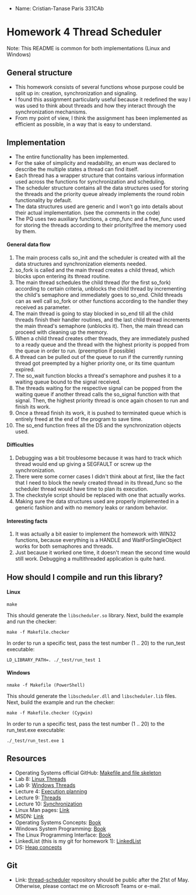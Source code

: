* Name: Cristian-Tanase Paris 331CAb

# Homework <NR> 4 Thread Scheduler

Note: This README is common for both implementations (Linux and Windows)

General structure
-

* This homework consists of several functions whose purpose could be split up in:
creation, synchronization and signaling.
* I found this assignment particularly useful because it redefined the way I was
used to think about threads and how they interact through the synchronization
mechanisms.
* From my point of view, I think the assignment has been implemented as efficient
as possible, in a way that is easy to understand.

Implementation
-

* The entire functionality has been implemented.
* For the sake of simplicity and readability, an enum was declared to describe
the multiple states a thread can find itself.
* Each thread has a wrapper structure that contains various information used across
the functions for synchronization and scheduling.
* The scheduler structure contains all the data structures used for storing the
threads and the priority queue already implements the round robin functionality
by default.
* The data structures used are generic and I won't go into details about their
actual implementation. (see the comments in the code)
* The PQ uses two auxiliary functions, a cmp_func and a free_func used for storing
the threads according to their priority/free the memory used by them.

#### General data flow ####

1. The main process calls so_init and the scheduler is created with all the
data structures and synchronization elements needed.
2. so_fork is called and the main thread creates a child thread, which blocks
upon entering its thread routine.
3. The main thread schedules the child thread (for the first so_fork) according
to certain criteria, unblocks the child thread by incrementing the child's
semaphore and immediately goes to so_end. Child threads can as well call so_fork
or other functions according to the handler they received as parameter.
4. The main thread is going to stay blocked in so_end till all the child threads
finish their handler routines, and the last child thread increments the main
thread's semaphore (unblocks it). Then, the main thread can proceed with cleaning
up the memory.
5. When a child thread creates other threads, they are immediately pushed to a
ready queue and the thread with the highest priority is popped from the queue in
order to run. (preemption if possible)
6. A thread can be pulled out of the queue to run if the currently running thread
got preempted by a higher priority one, or its time quantum expired.
7. The so_wait function blocks a thread's semaphore and pushes it to a waiting
queue bound to the signal received.
8. The threads waiting for the respective signal can be popped from the waiting
queue if another thread calls the so_signal function with that signal. Then, the
highest priority thread is once again chosen to run and finish its work.
9. Once a thread finish its work, it is pushed to terminated queue which is
entirely freed at the end of the program to save time.
10. The so_end function frees all the DS and the synchronization objects used.

#### Difficulties ####


1. Debugging was a bit troublesome because it was hard to track which thread
would end up giving a SEGFAULT or screw up the synchronization.
2. There were some corner cases I didn't think about at first, like the fact
that I need to block the newly created thread in its thread_func so the scheduler
thread would have time to plan its execution.
3. The checkstyle script should be replaced with one that actually works.
4. Making sure the data structures used are properly implemented in a generic
fashion and with no memory leaks or random behavior.

#### Interesting facts ####


1. It was actually a bit easier to implement the homework with WIN32 functions,
because everything is a HANDLE and WaitForSingleObject works for both semaphores
and threads.
2. Just because it worked one time, it doesn't mean the second time would still
work. Debugging a multithreaded application is quite hard.

How should I compile and run this library?
-

#### Linux ####

```
make
```

This should generate the `libscheduler.so` library. Next, build the example and run the checker:

```
make -f Makefile.checker
```

In order to run a specific test, pass the test number (1 .. 20) to the run_test
executable:

```
LD_LIBRARY_PATH=. ./_test/run_test 1
```

#### Windows ####

```
nmake -f Makefile (PowerShell)
```

This should generate the `libscheduler.dll` and `libscheduler.lib` files. Next, build the example and run the checker:

```
make -f Makefile.checker (Cygwin)
```

In order to run a specific test, pass the test number (1 .. 20) to the
run_test.exe executable:

```
./_test/run_test.exe 1
```

Resources
-

* Operating Systems official GitHub: [Makefile and file skeleton](https://github.com/systems-cs-pub-ro/so/tree/master/assignments/4-scheduler)
* Lab 8: [Linux Threads](https://ocw.cs.pub.ro/courses/so/laboratoare/laborator-08)
* Lab 9: [Windows Threads](https://ocw.cs.pub.ro/courses/so/laboratoare/laborator-09)
* Lecture 4: [Execution planning](https://ocw.cs.pub.ro/courses/so/curs/sched)
* Lecture 9: [Threads](https://ocw.cs.pub.ro/courses/so/curs/thread)
* Lecture 10: [Synchronization](https://ocw.cs.pub.ro/courses/so/curs/sync)
* Linux Man pages: [Link](https://linux.die.net/man/)
* MSDN: [Link](https://docs.microsoft.com/en-us/windows/win32/api/)
* Operating Systems Concepts: [Book](https://cloudflare-ipfs.com/ipfs/bafykbzaceavsju4l3yz7sbukzvmdxvaxtxvtceimf5hl2oesunfqaik3tlthq?filename=Abraham%20Silberschatz%2C%20Greg%20Gagne%2C%20Peter%20B.%20Galvin%20-%20Operating%20System%20Concepts-Wiley%20%282018%29.pdf)
* Windows System Programming: [Book](https://doc.lagout.org/operating%20system%20/Windows/Windows%20System%20Programming.pdf)
* The Linux Programming Interface: [Book](https://sciencesoftcode.files.wordpress.com/2018/12/the-linux-programming-interface-michael-kerrisk-1.pdf)
* LinkedList (this is my git for homework 1): [LinkedList](https://github.com/Cristi29P/c-preprocessor.git)
* DS: [Heap concepts](https://ocw.cs.pub.ro/courses/sd-ca/laboratoare/lab-09)
  
Git
-

* Link: [thread-scheduler](https://github.com/Cristi29P/thread-scheduler.git)
repository should be public after the 21st of May. Otherwise, please contact me
on Microsoft Teams or e-mail.
